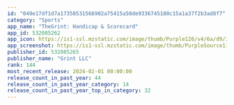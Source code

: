 ```yaml
---
id: "049e17df1d7a17350531566902a75415a50de9336745180c15a1a37f2b3ad8f7"
category: "Sports"
app_name: "TheGrint: Handicap & Scorecard"
app_id: 532085262
app_icon: https://is1-ssl.mzstatic.com/image/thumb/Purple126/v4/6a/d9/34/6ad9343b-f486-3840-7cec-c74b37acff96/AppIcon-0-1x_U007emarketing-0-6-0-sRGB-85-220-0.png/1024x1024bb.png
app_screenshot: https://is1-ssl.mzstatic.com/image/thumb/PurpleSource116/v4/bd/d7/74/bdd774bf-eb54-6161-9c27-504d655a11f5/49cb0a3f-8c95-4477-b9fc-45e034a414d6_1242x2208bb__U00281_U0029.png/1242x2208bb.png
publisher_id: 532085265
publisher_name: "Grint LLC"
rank: 144
most_recent_release: 2024-02-01 00:00:00
release_count_in_past_year: 44
release_count_in_past_year_category: 14
release_count_in_past_year_top_in_category: 32
---
```

